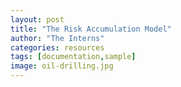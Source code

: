 ```yaml
---
layout: post
title: "The Risk Accumulation Model"
author: "The Interns"
categories: resources
tags: [documentation,sample]
image: oil-drilling.jpg
---
```


